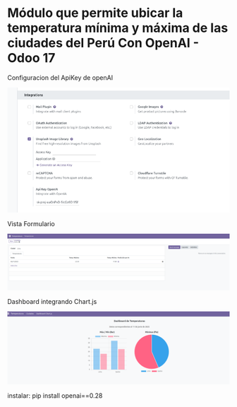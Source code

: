 # Módulo que permite ubicar la temperatura mínima y máxima de las ciudades del Perú Con OpenAI - Odoo 17

Configuracion del ApiKey de openAI

![alt text](static/img/1.png)

Vista Formulario

![alt text](static/img/2.png)

Dashboard integrando Chart.js

![alt text](static/img/3.png)


instalar: 
pip install openai==0.28